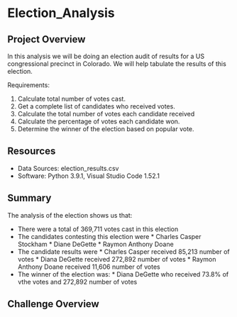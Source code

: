 # Election_Analysis

## Project Overview 
In this analysis we will be doing an election audit of results for a US congressional precinct in Colorado. We will help tabulate the results of this election. 

Requirements: 

1. Calculate total number of votes cast. 
2. Get a complete list of candidates who received votes.
3. Calculate the total number of votes each candidate received 
4. Calculate the percentage of votes each candidate won. 
5. Determine the winner of the election based on popular vote. 

## Resources 
- Data Sources: election_results.csv 
- Software: Python 3.9.1, Visual Studio Code 1.52.1

## Summary 
The analysis of the election shows us that:
- There were a total of 369,711 votes cast in this election
- The candidates contesting this election were
        * Charles Casper Stockham 
        * Diane DeGette 
        * Raymon Anthony Doane 
- The candidate results were
        * Charles Casper received 85,213 number of votes 
        * Diana DeGette received 272,892 number of votes 
        * Raymon Anthony Doane received 11,606 number of votes
- The winner of the election was: 
      * Diana DeGette who received 73.8% of vthe votes and 272,892 number of votes 

## Challenge Overview 

